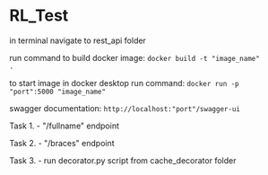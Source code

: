# RL_Test

in terminal navigate to rest_api folder

run command to build docker image:
<code>docker build -t "image_name" .</code>

to start image in docker desktop run command:
<code>docker run -p "port":5000 "image_name"</code>

swagger documentation: <code>http://localhost:"port"/swagger-ui</code>

Task 1. - "/fullname" endpoint

Task 2. - "/braces" endpoint

Task 3. - run decorator.py script from cache_decorator folder
